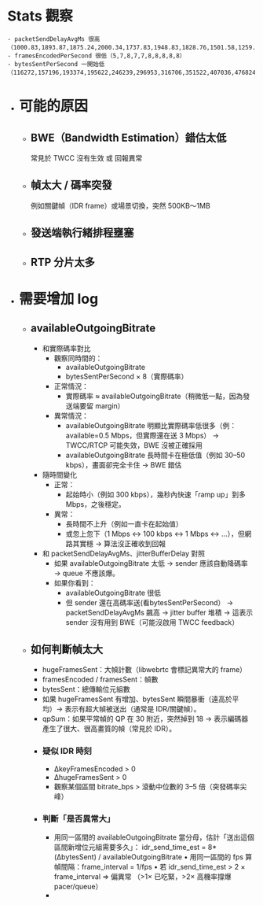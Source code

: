 # Stats 觀察
	- packetSendDelayAvgMs 很高 （1000.83,1893.87,1875.24,2000.34,1737.83,1948.83,1828.76,1501.58,1259.65,740.78）
	- framesEncodedPerSecond 很低（5,7,8,7,7,8,8,8,8,8）
	- bytesSentPerSecond 一開始低（116272,157196,193374,195622,246239,296953,316706,351522,407036,476824）
- # 可能的原因
	- ## BWE（Bandwidth Estimation）錯估太低
	  常見於 TWCC 沒有生效 或 回報異常
	- ## 幀太大 / 碼率突發
	  例如關鍵幀（IDR frame）或場景切換，突然 500KB～1MB
	- ## 發送端執行緒排程壅塞
	- ## RTP 分片太多
- # 需要增加 log
	- ## availableOutgoingBitrate
		- 和實際碼率對比
			- 觀察同時間的：
				- availableOutgoingBitrate
				- bytesSentPerSecond × 8（實際碼率）
			- 正常情況：
				- 實際碼率 ≈ availableOutgoingBitrate（稍微低一點，因為發送端要留 margin）
			- 異常情況：
				- availableOutgoingBitrate 明顯比實際碼率低很多（例：available=0.5 Mbps，但實際還在送 3 Mbps） → TWCC/RTCP 可能失效，BWE 沒被正確採用
				- availableOutgoingBitrate 長時間卡在極低值（例如 30–50 kbps），畫面卻完全卡住 → BWE 錯估
		- 隨時間變化
			- 正常：
				- 起始時小（例如 300 kbps），幾秒內快速「ramp up」到多 Mbps，之後穩定。
			- 異常：
				- 長時間不上升（例如一直卡在起始值）
				- 或忽上忽下（1 Mbps ↔ 100 kbps ↔ 1 Mbps ↔ …），但網路其實穩 → 算法沒正確收到回報
		- 和 packetSendDelayAvgMs、jitterBufferDelay 對照
			- 如果 availableOutgoingBitrate 太低 → sender 應該自動降碼率 → queue 不應該爆。
			- 如果你看到：
				- availableOutgoingBitrate 很低
				- 但 sender 還在高碼率送(看bytesSentPerSecond） → packetSendDelayAvgMs 飆高 → jitter buffer 堆積
				  -> 這表示 sender 沒有用到 BWE（可能沒啟用 TWCC feedback）
	- ## 如何判斷幀太大
		- hugeFramesSent：大幀計數（libwebrtc 會標記異常大的 frame）
		- framesEncoded / framesSent：幀數
		- bytesSent：總傳輸位元組數
		- 如果 hugeFramesSent 有增加、bytesSent 瞬間暴衝（遠高於平均）-> 表示有超大幀被送出（通常是 IDR/關鍵幀）。
		- qpSum：如果平常幀的 QP 在 30 附近，突然掉到 18 → 表示編碼器產生了很大、很高畫質的幀（常見於 IDR）。
		- ### 疑似 IDR 時刻
			- ΔkeyFramesEncoded > 0
			- ΔhugeFramesSent > 0
			- 觀察某個區間 bitrate_bps > 滾動中位數的 3–5 倍（突發碼率尖峰）
		- ### 判斷「是否異常大」
			- 用同一區間的 availableOutgoingBitrate 當分母，估計「送出這個區間新增位元組需要多久」：
			  idr_send_time_est = 8*(ΔbytesSent) / availableOutgoingBitrate
			  	•	用同一區間的 fps 算幀間隔：frame_interval = 1/fps
			  	•	若 idr_send_time_est > 2 × frame_interval ⇒ 偏異常
			  （>1× 已吃緊，>2× 高機率撐爆 pacer/queue）
			-